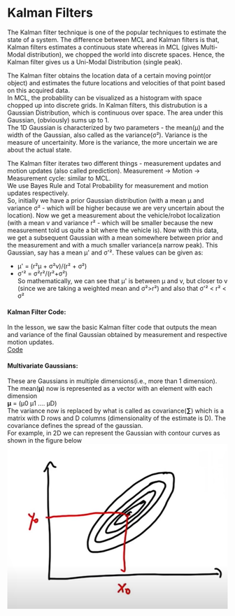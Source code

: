 # Kalman Filters   
The Kalman filter technique is one of the popular techniques to estimate the state of a system. The difference between MCL and Kalman filters is that, Kalman filters estimates a continuous state whereas in MCL (gives Multi-Modal distribution), we chopped the world into discrete spaces. Hence, the Kalman filter gives us a Uni-Modal Distribution (single peak).       

The Kalman filter obtains the location data of a certain moving point(or object) and estimates the future locations and velocities of that point based on this acquired data.    
In MCL, the probability can be visualized as a histogram with space chopped up into discrete grids. In Kalman filters, this distrubution is a Gaussian Distribution, which is continuous over space. The area under this Gaussian, (obviously) sums up to 1.     
The 1D Gaussian is characterized by two parameters - the mean(μ) and the width of the Gaussian, also called as the variance(σ²). Variance is the measure of uncertainity. More is the variance, the more uncertain we are about the actual state.      

The Kalman filter iterates two different things - measurement updates and  motion updates (also called prediction). Measurement -> Motion -> Measurement cycle: similar to MCL.    
We use Bayes Rule and Total Probability for measurement and motion updates respectively.      
So, initially we have a prior Gaussian distribution (with a mean μ and variance σ² - which will be higher because we are very uncertain about the location). Now we get a measurement about the vehicle/robot localization (with a mean v and variance r² - which will be smaller because the new measurement told us quite a bit where the vehicle is). Now with this data, we get a subsequent Gaussian with a mean somewhere between prior and the measurement and with a much smaller variance(a narrow peak). This Gaussian, say has a mean μ' and σ'². These values can be given as:     
* μ' = (r²μ + σ²v)/(r² + σ²)   
* σ'² = σ²r²/(r²+σ²)      
So mathematically, we can see that μ' is between μ and v, but closer to v (since we are taking a weighted mean and σ²>r²) and also that σ'² < r² < σ²      

#### Kalman Filter Code: 
In the lesson, we saw the basic Kalman filter code that outputs the mean and variance of the final Gaussian obtained by measurement and respective motion updates.     
[Code](https://github.com/Jayanth2209/AI-for-Robotics/blob/master/Kalman%20Filters%20-%20Lesson%202/KF1.py)       

#### Multivariate Gaussians:    
These are Gaussians in multiple dimensions(i.e., more than 1 dimension).       
The mean(**μ**) now is represented as a vector with an element with each dimension        
**μ** = (μ0 μ1 .... μD)    
The variance now is replaced by what is called as covariance(**∑**) which is a matrix with D rows and D columns (dimensionality of the estimate is D). The covariance defines the spread of the gaussian.     
For example, in 2D we can represent the Gaussian with contour curves as shown in the figure below          
![Figure](https://github.com/Jayanth2209/AI-for-Robotics/blob/master/Kalman%20Filters%20-%20Lesson%202/Images/Screenshot%20(20).png)      

